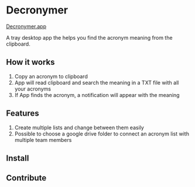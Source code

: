 # Decronymer

[Decronymer.app](www.decronymer.app)

A tray desktop app the helps you find the acronym meaning from the clipboard.

## How it works

1. Copy an acronym to clipboard
2. App will read clipboard and search the meaning in a TXT file with all your acronyms
2. If App finds the acronym, a notification will appear with the meaning

## Features
1. Create multiple lists and change between them easily
2. Possible to choose a google drive folder to connect an acronym list with multiple team members

## Install


## Contribute
